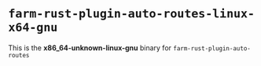# `farm-rust-plugin-auto-routes-linux-x64-gnu`

This is the **x86_64-unknown-linux-gnu** binary for `farm-rust-plugin-auto-routes`

